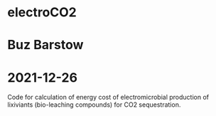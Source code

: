 # electroCO2

# Buz Barstow
# 2021-12-26

Code for calculation of energy cost of electromicrobial production of lixiviants (bio-leaching compounds) for CO2 sequestration. 

